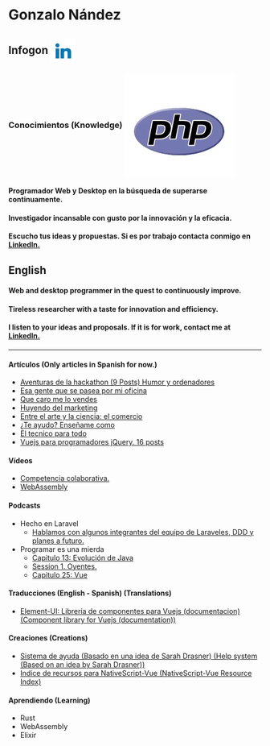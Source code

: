 <meta name="viewport" content="width=device-width, initial-scale=1">
<link rel="stylesheet" href="css/style.css">

# Gonzalo Nández
## Infogon [<img align="center"  src="https://github.com/Gonzalo2310/Gonzalo2310/blob/master/images/linkedin.svg" alt="Linkedln" width="50px" />](https://www.linkedin.com/in/gonzalo-nandez-batista/)

### Conocimientos (Knowledge) <img align="center"  src="https://github.com/Gonzalo2310/Gonzalo2310/blob/master/images/logos.gif" alt="Logos"/>

#### Programador Web y Desktop en la búsqueda de superarse continuamente.
#### Investigador incansable con gusto por la innovación y la eficacia.
#### Escucho tus ideas y propuestas. Si es por trabajo contacta conmigo en [Linkedln.](https://www.linkedin.com/in/gonzalo-nandez-batista/)

## English
#### Web and desktop programmer in the quest to continuously improve.
#### Tireless researcher with a taste for innovation and efficiency.
#### I listen to your ideas and proposals. If it is for work, contact me at [LinkedIn.](https://www.linkedin.com/in/gonzalo-nandez-batista/)

<hr>

#### Artículos (Only articles in Spanish for now.)
* [Aventuras de la hackathon (9 Posts) Humor y ordenadores](https://comunidad.programaresunamierda.com/2019/06/aventuras-de-la-hackathon-el-problema.html)
* [Esa gente que se pasea por mi oficina](https://comunidad.programaresunamierda.com/2019/03/esa-gente-que-se-pasea-por-mi-oficina.html)
* [Que caro me lo vendes](https://comunidad.programaresunamierda.com/2019/01/que-caro-me-lo-vendes.html)
* [Huyendo del marketing](https://comunidad.programaresunamierda.com/2018/12/huyendo-del-marketing.html)
* [Entre el arte y la ciencia: el comercio](https://comunidad.programaresunamierda.com/2018/12/entre-el-arte-y-la-ciencia-el-comercio.html)
* [¿Te ayudo? Enseñame como](https://comunidad.programaresunamierda.com/2018/12/te-ayudo-ensename-como.html)
* [El tecnico para todo](https://comunidad.programaresunamierda.com/2018/12/el-tecnico-para-todo.html)
* [Vuejs para programadores jQuery. 16 posts](https://comunidad.programaresunamierda.com/2020/06/vuejs-para-programadores-jquery.html)

#### Vídeos
* [Competencia colaborativa.](https://www.youtube.com/watch?v=TKRYuj26J6w)
* [WebAssembly](https://youtu.be/7Gt7IspQLzU)

#### Podcasts
* Hecho en Laravel
  * [Hablamos con algunos integrantes del equipo de Laraveles, DDD y planes a futuro.](https://github.com/Gonzalo2310/Gonzalo2310/blob/master/sound/Hecho%20en%20laravel%20EP%2029.mp3?raw=true)
* Programar es una mierda
  * [Capitulo 13: Evolución de Java](https://www.youtube.com/watch?v=WVWowXYJTcQ)
  * [Session 1. Oyentes.](https://www.ivoox.com/sesion-oyentes-1-estructura-buenas-practicas-audios-mp3_rf_22971998_1.html)
  * [Capitulo 25: Vue](https://www.youtube.com/watch?v=_K8S0f3IrMU)

#### Traducciones (English - Spanish) (Translations)
* [Element-UI: Librería de componentes para Vuejs (documentacion) (Component library for Vuejs (documentation))](https://github.com/ElemeFE/element)

#### Creaciones (Creations)
* [Sistema de ayuda (Basado en una idea de Sarah Drasner) (Help system (Based on an idea by Sarah Drasner))](https://github.com/Gonzalo2310/SDras-Helper)
* [Indice de recursos para NativeScript-Vue (NativeScript-Vue Resource Index)](https://github.com/Gonzalo2310/awesome-nativescript-vue)

#### Aprendiendo (Learning)
* Rust
* WebAssembly
* Elixir


